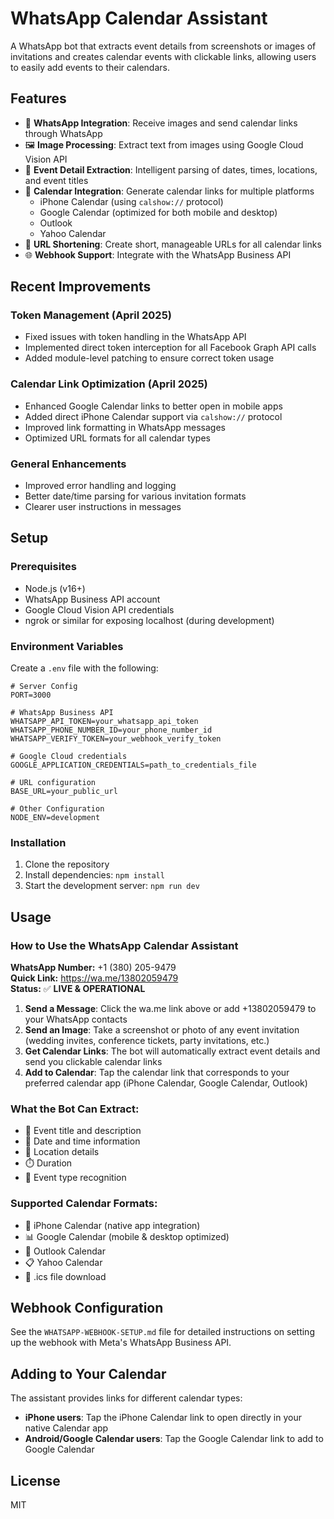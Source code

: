 # WhatsApp Calendar Assistant

A WhatsApp bot that extracts event details from screenshots or images of invitations and creates calendar events with clickable links, allowing users to easily add events to their calendars.

## Features

- 📱 **WhatsApp Integration**: Receive images and send calendar links through WhatsApp
- 🖼️ **Image Processing**: Extract text from images using Google Cloud Vision API
- 📅 **Event Detail Extraction**: Intelligent parsing of dates, times, locations, and event titles
- 📆 **Calendar Integration**: Generate calendar links for multiple platforms
  - iPhone Calendar (using `calshow://` protocol)
  - Google Calendar (optimized for both mobile and desktop)
  - Outlook
  - Yahoo Calendar
- 🔗 **URL Shortening**: Create short, manageable URLs for all calendar links
- 🌐 **Webhook Support**: Integrate with the WhatsApp Business API

## Recent Improvements

### Token Management (April 2025)
- Fixed issues with token handling in the WhatsApp API
- Implemented direct token interception for all Facebook Graph API calls
- Added module-level patching to ensure correct token usage

### Calendar Link Optimization (April 2025)
- Enhanced Google Calendar links to better open in mobile apps
- Added direct iPhone Calendar support via `calshow://` protocol
- Improved link formatting in WhatsApp messages
- Optimized URL formats for all calendar types

### General Enhancements
- Improved error handling and logging
- Better date/time parsing for various invitation formats
- Clearer user instructions in messages

## Setup

### Prerequisites

- Node.js (v16+)
- WhatsApp Business API account
- Google Cloud Vision API credentials
- ngrok or similar for exposing localhost (during development)

### Environment Variables

Create a `.env` file with the following:

```
# Server Config
PORT=3000

# WhatsApp Business API
WHATSAPP_API_TOKEN=your_whatsapp_api_token
WHATSAPP_PHONE_NUMBER_ID=your_phone_number_id
WHATSAPP_VERIFY_TOKEN=your_webhook_verify_token

# Google Cloud credentials
GOOGLE_APPLICATION_CREDENTIALS=path_to_credentials_file

# URL configuration
BASE_URL=your_public_url

# Other Configuration
NODE_ENV=development
```

### Installation

1. Clone the repository
2. Install dependencies: `npm install`
3. Start the development server: `npm run dev`

## Usage

### How to Use the WhatsApp Calendar Assistant

**WhatsApp Number:** +1 (380) 205-9479  
**Quick Link:** https://wa.me/13802059479  
**Status:** ✅ **LIVE & OPERATIONAL**

1. **Send a Message**: Click the wa.me link above or add +13802059479 to your WhatsApp contacts
2. **Send an Image**: Take a screenshot or photo of any event invitation (wedding invites, conference tickets, party invitations, etc.)
3. **Get Calendar Links**: The bot will automatically extract event details and send you clickable calendar links
4. **Add to Calendar**: Tap the calendar link that corresponds to your preferred calendar app (iPhone Calendar, Google Calendar, Outlook)

### What the Bot Can Extract:
- 📝 Event title and description
- 📅 Date and time information  
- 📍 Location details
- ⏱️ Duration
- 🎫 Event type recognition

### Supported Calendar Formats:
- 📱 iPhone Calendar (native app integration)
- 📊 Google Calendar (mobile & desktop optimized)
- 📧 Outlook Calendar
- 📋 Yahoo Calendar
- 📄 .ics file download

## Webhook Configuration

See the `WHATSAPP-WEBHOOK-SETUP.md` file for detailed instructions on setting up the webhook with Meta's WhatsApp Business API.

## Adding to Your Calendar

The assistant provides links for different calendar types:

- **iPhone users**: Tap the iPhone Calendar link to open directly in your native Calendar app
- **Android/Google Calendar users**: Tap the Google Calendar link to add to Google Calendar

## License

MIT 